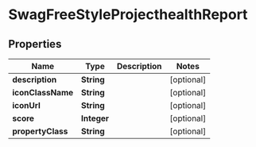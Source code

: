 
# SwagFreeStyleProjecthealthReport

## Properties
Name | Type | Description | Notes
------------ | ------------- | ------------- | -------------
**description** | **String** |  |  [optional]
**iconClassName** | **String** |  |  [optional]
**iconUrl** | **String** |  |  [optional]
**score** | **Integer** |  |  [optional]
**propertyClass** | **String** |  |  [optional]



